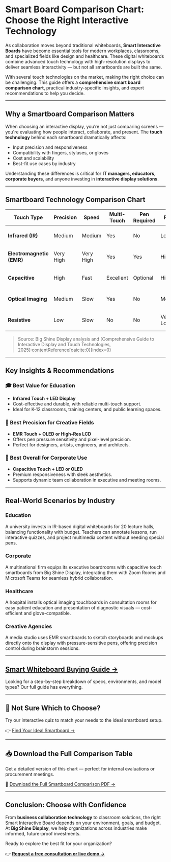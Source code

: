 # Smart Board Comparison Chart: Choose the Right Interactive Technology

As collaboration moves beyond traditional whiteboards, **Smart Interactive Boards** have become essential tools for modern workplaces, classrooms, and specialized fields like design and healthcare. These digital whiteboards combine advanced touch technology with high-resolution displays to deliver seamless interactivity — but not all smartboards are built the same.

With several touch technologies on the market, making the right choice can be challenging. This guide offers a **comprehensive smart board comparison chart**, practical industry-specific insights, and expert recommendations to help you decide.

---

## Why a Smartboard Comparison Matters

When choosing an interactive display, you’re not just comparing screens — you're evaluating how people interact, collaborate, and present. The **touch technology** behind each smartboard dramatically affects:

- Input precision and responsiveness
- Compatibility with fingers, styluses, or gloves
- Cost and scalability
- Best-fit use cases by industry

Understanding these differences is critical for **IT managers, educators, corporate buyers**, and anyone investing in **interactive display solutions**.

---

## Smartboard Technology Comparison Chart

| **Touch Type**            | **Precision** | **Speed** | **Multi-Touch** | **Pen Required** | **Price** | **Best Use**                   |
| ------------------------- | ------------- | --------- | --------------- | ---------------- | --------- | ------------------------------ |
| **Infrared (IR)**         | Medium        | Medium    | Yes             | No               | Low       | Classrooms, Training Rooms     |
| **Electromagnetic (EMR)** | Very High     | Very High | Yes             | Yes              | High      | Digital Art, Engineering Labs  |
| **Capacitive**            | High          | Fast      | Excellent       | Optional         | High      | Corporate, Premium Boardrooms  |
| **Optical Imaging**       | Medium        | Slow      | Yes             | No               | Medium    | Presentations, Retail Displays |
| **Resistive**             | Low           | Slow      | No              | No               | Very Low  | Backup Devices, Limited Use    |

> Source: Big Shine Display analysis and [Comprehensive Guide to Interactive Display and Touch Technologies, 2025]:contentReference[oaicite:0]{index=0}

---

## Key Insights & Recommendations

### 🎓 Best Value for Education

- **Infrared Touch + LED Display**
- Cost-effective and durable, with reliable multi-touch support.
- Ideal for K-12 classrooms, training centers, and public learning spaces.

### 🎨 Best Precision for Creative Fields

- **EMR Touch + OLED or High-Res LCD**
- Offers pen pressure sensitivity and pixel-level precision.
- Perfect for designers, artists, engineers, and architects.

### 🏢 Best Overall for Corporate Use

- **Capacitive Touch + LED or OLED**
- Premium responsiveness with sleek aesthetics.
- Supports dynamic team collaboration in executive and meeting rooms.

---

## Real-World Scenarios by Industry

### **Education**

A university invests in IR-based digital whiteboards for 20 lecture halls, balancing functionality with budget. Teachers can annotate lessons, run interactive quizzes, and project multimedia content without needing special pens.

### **Corporate**

A multinational firm equips its executive boardrooms with capacitive touch smartboards from Big Shine Display, integrating them with Zoom Rooms and Microsoft Teams for seamless hybrid collaboration.

### **Healthcare**

A hospital installs optical imaging touchboards in consultation rooms for easy patient education and presentation of diagnostic visuals — cost-efficient and glove-compatible.

### **Creative Agencies**

A media studio uses EMR smartboards to sketch storyboards and mockups directly onto the display with pressure-sensitive pens, offering precision control during brainstorm sessions.

---

## [Smart Whiteboard Buying Guide →](/learn/smart-whiteboard-buying-guide)

Looking for a step-by-step breakdown of specs, environments, and model types? Our full guide has everything.

---

## 🧠 Not Sure Which to Choose?

Try our interactive quiz to match your needs to the ideal smartboard setup.

👉 [Find Your Ideal Smartboard →](/quiz/smartboard-match)

---

## 📥 Download the Full Comparison Table

Get a detailed version of this chart — perfect for internal evaluations or procurement meetings.

📄 [Download the Full Smartboard Comparison PDF →](/downloads/smartboard-comparison-chart.pdf)

---

## Conclusion: Choose with Confidence

From **business collaboration technology** to classroom solutions, the right Smart Interactive Board depends on your environment, goals, and budget. At **Big Shine Display**, we help organizations across industries make informed, future-proof investments.

Ready to explore the best fit for your organization?

👉 **[Request a free consultation or live demo →](https://www.bigshine-display.com/contact/)**
